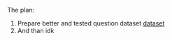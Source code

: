 The plan: 
1. Prepare better and tested question dataset
    [dataset](sigh_of_a_time.md)
2. And than idk 


